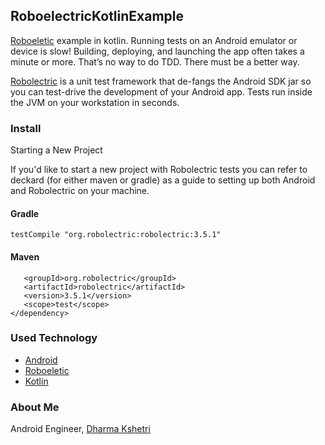 ## RoboelectricKotlinExample

[Roboeletic](https://github.com/robolectric/robolectric) example in kotlin.
Running tests on an Android emulator or device is slow! Building, deploying, and launching the app often takes a minute or more. That’s no way to do TDD. There must be a better way.

[Robolectric](http://robolectric.org/) is a unit test framework that de-fangs the Android SDK jar so you can test-drive the development of your Android app. Tests run inside the JVM on your workstation in seconds.

### Install
Starting a New Project

If you'd like to start a new project with Robolectric tests you can refer to deckard (for either maven or gradle) as a guide to setting up both Android and Robolectric on your machine.

#### Gradle

`testCompile "org.robolectric:robolectric:3.5.1"`

#### Maven

```<dependency>
   <groupId>org.robolectric</groupId>
   <artifactId>robolectric</artifactId>
   <version>3.5.1</version>
   <scope>test</scope>
</dependency>
```


### Used Technology
- [Android](http://developer.android.com/)
- [Roboeletic](https://github.com/robolectric/robolectric)
- [Kotlin](https://github.com/JetBrains/kotlin)

### About Me
Android Engineer, [Dharma Kshetri](www.dharmakshetri.me)

